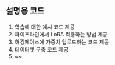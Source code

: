 ## 설명용 코드

1. 학습에 대한 예시 코드 제공
2. 파이프라인에서 LoRA 적용하는 방법 제공
3. 허깅페이스에 가중치 업로드하는 코드 제공
4. 데이터셋 구축 코드 제공
5. ~~